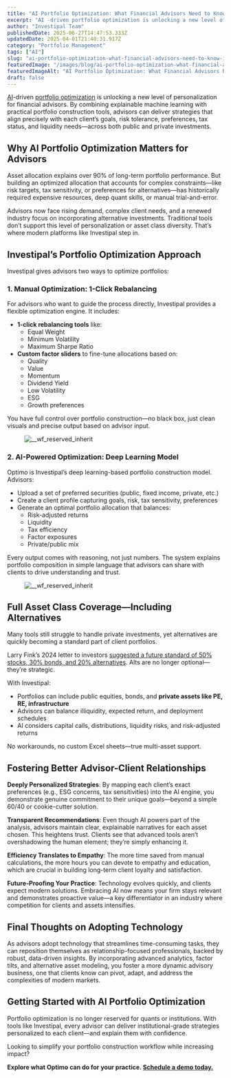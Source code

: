 ```yaml
---
title: "AI Portfolio Optimization: What Financial Advisors Need to Know in 2025"
excerpt: "AI -driven portfolio optimization is unlocking a new level of personalization for financial advisors."
author: "Investipal Team"
publishedDate: 2025-06-27T14:47:53.333Z
updatedDate: 2025-04-01T21:40:31.917Z
category: "Portfolio Management"
tags: ["AI"]
slug: "ai-portfolio-optimization-what-financial-advisors-need-to-know-in-2025"
featuredImage: "/images/blog/ai-portfolio-optimization-what-financial-advisors-need-to-know-in-2025__hero.png"
featuredImageAlt: "AI Portfolio Optimization: What Financial Advisors Need to Know in 2025"
draft: false
---
```

<p id=""><a href="/blog/tag/ai">AI</a>-driven <a href="/features/asset-allocation">portfolio optimization</a> is unlocking a new level of personalization for financial advisors. By combining explainable machine learning with practical portfolio construction tools, advisors can deliver strategies that align precisely with each client’s goals, risk tolerance, preferences, tax status, and liquidity needs—across both public and private investments.</p><h2 id="">Why AI Portfolio Optimization Matters for Advisors</h2><p id="">Asset allocation explains over 90% of long-term portfolio performance. But building an optimized allocation that accounts for complex constraints—like risk targets, tax sensitivity, or preferences for alternatives—has historically required expensive resources, deep quant skills, or manual trial-and-error.</p><p id="">Advisors now face rising demand, complex client needs, and a renewed industry focus on incorporating alternative investments. Traditional tools don’t support this level of personalization or asset class diversity. That’s where modern platforms like Investipal step in.</p><h2 id="">Investipal’s Portfolio Optimization Approach</h2><p id="">Investipal gives advisors two ways to optimize portfolios:</p><h3 id="">1. Manual Optimization:&nbsp;1-Click Rebalancing</h3><p id="">For advisors who want to guide the process directly, Investipal provides a flexible optimization engine. It includes:</p><ul id=""><li id=""><strong id="">1-click rebalancing tools</strong> like:<ul id=""><li id="">Equal Weight</li><li id="">Minimum Volatility</li><li id="">Maximum Sharpe Ratio</li></ul></li><li id=""><strong id="">Custom factor sliders</strong> to fine-tune allocations based on:<ul id=""><li id="">Quality</li><li id="">Value</li><li id="">Momentum</li><li id="">Dividend Yield</li><li id="">Low Volatility</li><li id="">ESG</li><li id="">Growth preferences</li></ul></li></ul><p id="">You have full control over portfolio construction—no black box, just clean visuals and precise output based on advisor input.</p><figure class="w-richtext-figure-type-image w-richtext-align-fullwidth" style="max-width:2240px" data-rt-type="image" data-rt-align="fullwidth" data-rt-max-width="2240px"><div><img src="/images/blog/ai-portfolio-optimization-what-financial-advisors-need-to-know-in-2025__67ec5be870b7747b4d372025_Incorporating_20Client_20Parameters_20_24_.png" loading="lazy" alt="__wf_reserved_inherit"></div></figure><h3 id="">2. AI-Powered Optimization:&nbsp;Deep Learning Model</h3><p id="">Optimo is Investipal’s deep learning-based portfolio construction model. Advisors:</p><ul id=""><li id="">Upload a set of preferred securities (public, fixed income, private, etc.)</li><li id="">Create a client profile capturing goals, risk, tax sensitivity, preferences</li><li id="">Generate an optimal portfolio allocation that balances:<ul id=""><li id="">Risk-adjusted returns</li><li id="">Liquidity</li><li id="">Tax efficiency</li><li id="">Factor exposures</li><li id="">Private/public mix</li></ul></li></ul><p id="">Every output comes with reasoning, not just numbers. The system explains portfolio composition in simple language that advisors can share with clients to drive understanding and trust.</p><figure class="w-richtext-figure-type-image w-richtext-align-fullwidth" style="max-width:2240px" data-rt-type="image" data-rt-align="fullwidth" data-rt-max-width="2240px"><div><img src="/images/blog/ai-portfolio-optimization-what-financial-advisors-need-to-know-in-2025__67ec5bf5dfef123122494498_Incorporating_20Client_20Parameters_20_23_.png" loading="lazy" alt="__wf_reserved_inherit"></div></figure><h2 id="">Full Asset Class Coverage—Including Alternatives</h2><p id="">Many tools still struggle to handle private investments, yet alternatives are quickly becoming a standard part of client portfolios.</p><p id="">Larry Fink’s 2024 letter to investors <a rel="noopener noreferrer" target="_blank" href="https://www.planadviser.com/larry-fink-touts-importance-private-assets-annual-letter/" id="">suggested a future standard of 50% stocks, 30% bonds, and 20% alternatives</a>. Alts are no longer optional—they’re strategic.</p><p id="">With Investipal:</p><ul id=""><li id="">Portfolios can include public equities, bonds, and <strong id="">private assets like PE, RE, infrastructure</strong></li><li id="">Advisors can balance illiquidity, expected return, and deployment schedules</li><li id="">AI considers capital calls, distributions, liquidity risks, and risk-adjusted returns</li></ul><p id="">No workarounds, no custom Excel sheets—true multi-asset support.</p><h2 id="">Fostering Better Advisor-Client Relationships</h2><p id=""><strong id="">Deeply Personalized Strategies</strong>: By mapping each client’s exact preferences (e.g., ESG concerns, tax sensitivities) into the AI engine, you demonstrate genuine commitment to their unique goals—beyond a simple 60/40 or cookie-cutter solution.</p><p id=""><strong id="">Transparent Recommendations</strong>: Even though AI powers part of the analysis, advisors maintain clear, explainable narratives for each asset chosen. This heightens trust. Clients see that advanced tools aren’t overshadowing the human element; they’re simply enhancing it.</p><p id=""><strong id="">Efficiency Translates to Empathy</strong>: The more time saved from manual calculations, the more hours you can devote to empathy and education, which are crucial in building long-term client loyalty and satisfaction.</p><p id=""><strong id="">Future-Proofing Your Practice</strong>: Technology evolves quickly, and clients expect modern solutions. Embracing AI now means your firm stays relevant and demonstrates proactive value—a key differentiator in an industry where competition for clients and assets intensifies.</p><h2 id="">Final Thoughts on Adopting Technology</h2><p id="">As advisors adopt technology that streamlines time-consuming tasks, they can reposition themselves as relationship-focused professionals, backed by robust, data-driven insights. By incorporating advanced analytics, factor tilts, and alternative asset modeling, you foster a more dynamic advisory business, one that clients know can pivot, adapt, and address the complexities of modern markets.</p><h2 id="">Getting Started with AI Portfolio Optimization</h2><p id="">Portfolio optimization is no longer reserved for quants or institutions. With tools like Investipal, every advisor can deliver institutional-grade strategies personalized to each client—and explain them with confidence.</p><p id="">Looking to simplify your portfolio construction workflow while increasing impact?</p><p id=""><strong id="">Explore what Optimo can do for your practice. </strong><a href="/book-a-demo" id=""><strong id="">Schedule a demo today.</strong></a></p>